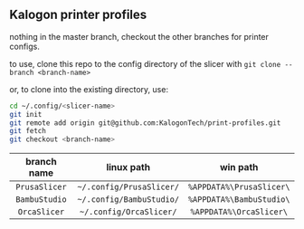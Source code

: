 ## Kalogon printer profiles

nothing in the master branch, checkout the other branches for printer configs.

to use, clone this repo to the config directory of the slicer with
`git clone --branch <branch-name>`

or, to clone into the existing directory, use:

```bash
cd ~/.config/<slicer-name>
git init
git remote add origin git@github.com:KalogonTech/print-profiles.git
git fetch
git checkout <branch-name>
```

|  branch name  |        linux path        |         win path         |
| :-----------: | :----------------------: | :----------------------: |
| `PrusaSlicer` | `~/.config/PrusaSlicer/` | `%APPDATA%\PrusaSlicer\` |
| `BambuStudio` | `~/.config/BambuStudio/` | `%APPDATA%\BambuStudio\` |
| `OrcaSlicer`  | `~/.config/OrcaSlicer/`  | `%APPDATA%\OrcaSlicer\`  |